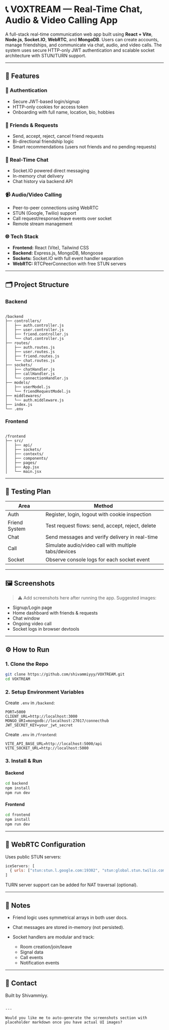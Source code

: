 
# 📞 VOXTREAM — Real-Time Chat, Audio & Video Calling App

A full-stack real-time communication web app built using **React + Vite**, **Node.js**, **Socket.IO**, **WebRTC**, and **MongoDB**. Users can create accounts, manage friendships, and communicate via chat, audio, and video calls. The system uses secure HTTP-only JWT authentication and scalable socket architecture with STUN/TURN support.

---

## 🚀 Features

### 🔐 Authentication
- Secure JWT-based login/signup
- HTTP-only cookies for access token
- Onboarding with full name, location, bio, hobbies

### 👥 Friends & Requests
- Send, accept, reject, cancel friend requests
- Bi-directional friendship logic
- Smart recommendations (users not friends and no pending requests)

### 💬 Real-Time Chat
- Socket.IO powered direct messaging
- In-memory chat delivery
- Chat history via backend API

### 📹 Audio/Video Calling
- Peer-to-peer connections using WebRTC
- STUN (Google, Twilio) support
- Call request/response/leave events over socket
- Remote stream management

### 🌐 Tech Stack
- **Frontend:** React (Vite), Tailwind CSS
- **Backend:** Express.js, MongoDB, Mongoose
- **Sockets:** Socket.IO with full event handler separation
- **WebRTC:** RTCPeerConnection with free STUN servers

---

## 🗂️ Project Structure

### Backend
```

/backend
├── controllers/
│   ├── auth.controller.js
│   ├── user.controller.js
│   ├── friend.controller.js
│   └── chat.controller.js
├── routes/
│   ├── auth.routes.js
│   ├── user.routes.js
│   ├── friend.routes.js
│   └── chat.routes.js
├── sockets/
│   ├── chatHandler.js
│   ├── callHandler.js
│   └── connectionHandler.js
├── models/
│   ├── userModel.js
│   └── friendRequestModel.js
├── middlewares/
│   └── auth.middleware.js
├── index.js
└── .env

```

### Frontend
```

/frontend
├── src/
│   ├── api/
│   ├── sockets/
│   ├── contexts/
│   ├── components/
│   ├── pages/
│   ├── App.jsx
│   └── main.jsx

````

---

## 🧪 Testing Plan

| Area | Method |
|------|--------|
| Auth | Register, login, logout with cookie inspection |
| Friend System | Test request flows: send, accept, reject, delete |
| Chat | Send messages and verify delivery in real-time |
| Call | Simulate audio/video call with multiple tabs/devices |
| Socket | Observe console logs for each socket event |

---

## 🖼️ Screenshots

> ⚠️ Add screenshots here after running the app. Suggested images:
- Signup/Login page
- Home dashboard with friends & requests
- Chat window
- Ongoing video call
- Socket logs in browser devtools

---

## ⚙️ How to Run

### 1. Clone the Repo
```bash
git clone https://github.com/shivammiyyy/VOXTREAM.git
cd VOXTREAM
````

### 2. Setup Environment Variables

Create `.env` in `/backend`:

```
PORT=5000
CLIENT_URL=http://localhost:3000
MONGO_URI=mongodb://localhost:27017/connecthub
JWT_SECRET_KEY=your_jwt_secret
```

Create `.env` in `/frontend`:

```
VITE_API_BASE_URL=http://localhost:5000/api
VITE_SOCKET_URL=http://localhost:5000
```

### 3. Install & Run

#### Backend

```bash
cd backend
npm install
npm run dev
```

#### Frontend

```bash
cd frontend
npm install
npm run dev
```

---

## 📡 WebRTC Configuration

Uses public STUN servers:

```js
iceServers: [
  { urls: ["stun:stun.l.google.com:19302", "stun:global.stun.twilio.com:3478"] }
]
```

TURN server support can be added for NAT traversal (optional).

---

## 📁 Notes

* Friend logic uses symmetrical arrays in both user docs.
* Chat messages are stored in-memory (not persisted).
* Socket handlers are modular and track:

  * Room creation/join/leave
  * Signal data
  * Call events
  * Notification events

---

## 📧 Contact

Built by Shivammiyy.

```

---

Would you like me to auto-generate the screenshots section with placeholder markdown once you have actual UI images?
```

